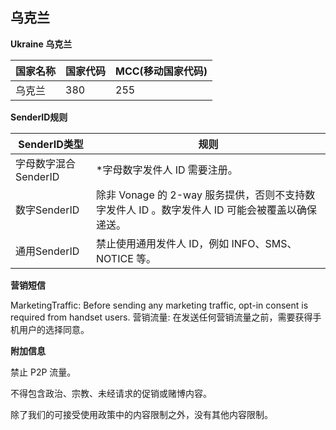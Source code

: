 ## 乌克兰

__Ukraine  乌克兰__

| 国家名称 | 国家代码 | MCC(移动国家代码) |
|------|------|-------------|
| 乌克兰  | 380  | 255         |

__SenderID规则__

| SenderID类型     | 规则                                                          |
|----------------|-------------------------------------------------------------|
| 字母数字混合SenderID | *字母数字发件人 ID 需要注册。                                           |
| 数字SenderID     | 除非 Vonage 的 2-way 服务提供，否则不支持数字发件人 ID 。数字发件人 ID 可能会被覆盖以确保递送。 |
| 通用SenderID     | 禁止使用通用发件人 ID，例如 INFO、SMS、NOTICE 等。                          |


__营销短信__

MarketingTraffic: Before sending any marketing traffic, opt-in consent is required from handset users.
营销流量: 在发送任何营销流量之前，需要获得手机用户的选择同意。

__附加信息__

禁止 P2P 流量。

不得包含政治、宗教、未经请求的促销或赌博内容。

除了我们的可接受使用政策中的内容限制之外，没有其他内容限制。
